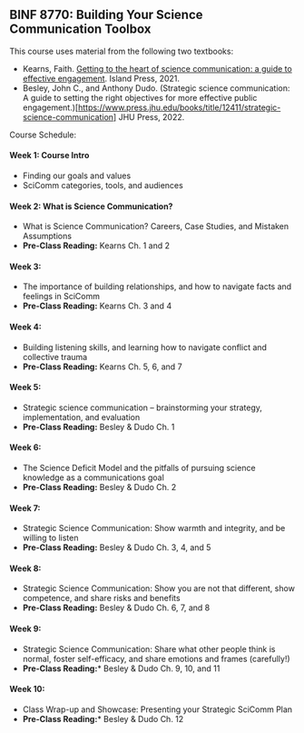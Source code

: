 ## BINF 8770: Building Your Science Communication Toolbox

This course uses material from the following two textbooks:
* Kearns, Faith. [Getting to the heart of science communication: a guide to effective engagement](https://islandpress.org/books/getting-heart-science-communication#desc). Island Press, 2021.
* Besley, John C., and Anthony Dudo. (Strategic science communication: A guide to setting the right objectives for more effective public engagement.)[https://www.press.jhu.edu/books/title/12411/strategic-science-communication] JHU Press, 2022.

Course Schedule:

#### Week 1: Course Intro
* Finding our goals and values
* SciComm categories, tools, and audiences

#### Week 2: What is Science Communication?
* What is Science Communication? Careers, Case Studies, and Mistaken Assumptions
* **Pre-Class Reading:** Kearns Ch. 1 and 2

#### Week 3: 
* The importance of building relationships, and how to navigate facts and feelings in SciComm
* **Pre-Class Reading:** Kearns Ch. 3 and 4

#### Week 4: 
* Building listening skills, and learning how to navigate conflict and collective trauma 
* **Pre-Class Reading:** Kearns Ch. 5, 6, and 7

#### Week 5: 
* Strategic science communication – brainstorming your strategy, implementation, and evaluation 
* **Pre-Class Reading:** Besley & Dudo Ch. 1

#### Week 6: 
* The Science Deficit Model and the pitfalls of pursuing science knowledge as a communications goal
* **Pre-Class Reading:** Besley & Dudo Ch. 2

#### Week 7: 
* Strategic Science Communication: Show warmth and integrity, and be willing to listen
* **Pre-Class Reading:** Besley & Dudo Ch. 3, 4, and 5

#### Week 8: 
* Strategic Science Communication: Show you are not that different, show competence, and share risks and benefits
* **Pre-Class Reading:** Besley & Dudo Ch. 6, 7, and 8

#### Week 9: 
* Strategic Science Communication: Share what other people think is normal, foster self-efficacy, and share emotions and frames (carefully!)
* **Pre-Class Reading:*** Besley & Dudo Ch. 9, 10, and 11

#### Week 10: 
* Class Wrap-up and Showcase: Presenting your Strategic SciComm Plan
* **Pre-Class Reading:*** Besley & Dudo Ch. 12

